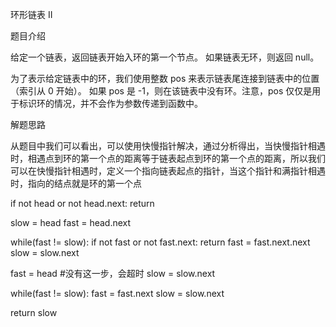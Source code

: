 环形链表 II

题目介绍

给定一个链表，返回链表开始入环的第一个节点。 如果链表无环，则返回 null。

为了表示给定链表中的环，我们使用整数 pos 来表示链表尾连接到链表中的位置（索引从 0 开始）。 如果 pos 是 -1，则在该链表中没有环。注意，pos 仅仅是用于标识环的情况，并不会作为参数传递到函数中。

解题思路

从题目中我们可以看出，可以使用快慢指针解决，通过分析得出，当快慢指针相遇时，相遇点到环的第一个点的距离等于链表起点到环的第一个点的距离，所以我们可以在快慢指针相遇时，定义一个指向链表起点的指针，当这个指针和满指针相遇时，指向的结点就是环的第一个点

if not head or not head.next:
	return 

slow = head
fast = head.next

while(fast != slow):
	if not fast or not fast.next:
		return 
    fast = fast.next.next
    slow = slow.next
	
fast = head
#没有这一步，会超时
slow = slow.next 
        
while(fast != slow):
	fast = fast.next
    slow = slow.next
            
return slow
  
